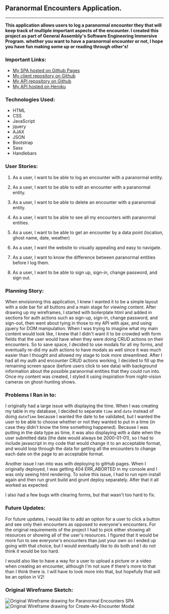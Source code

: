 ## **Paranormal Encounters Application**.
------------------------------------------------------

**This application allows users to log a paranormal encounter they that will
keep track of multiple important aspects of the encounter. I created this
project as part of General Assembly's Software Engineering Immersive Program.
whether you want to have a paranormal encounter or not, I hope you have fun
making some up or reading through other's!**

### **Important Links**:

* [My SPA hosted on Github Pages](https://reginapizza.github.io/paranormal_encounters_app/)
* [My client repository on Github](https://github.com/reginapizza/paranormal_encounters_app)
* [My API repository on Github](https://github.com/reginapizza/Paranormal_API)
* [My API hosted on Heroku](https://sheltered-lowlands-54306.herokuapp.com/)

### **Technologies Used:**
* HTML
* CSS
* JavaScript
* jquery
* AJAX
* JSON
* Bootstrap
* Sass
* Handlebars

### **User Stories:**

1. As a user, I want to be able to log an encounter with a paranormal entity.

2. As a user, I want to be able to edit an encounter with a paranormal entity.

3. As a user, I want to be able to delete an encounter with a paranormal entity.

4. As a user, I want to be able to see all my encounters with paranormal entities.

5. As a user, I want to be able to get an encounter by a data point (location, ghost name, date, weather)

7. As a user, I want the website to visually appealing and easy to navigate.

8. As a user, I want to know the difference between paranormal entities before I log them.

9. As a user, I want to be able to sign up, sign-in, change password, and sign out.

### **Planning Story:**

When envisioning this application, I knew I wanted it to be a simple layout with
a side bar for all buttons and a main stage for viewing content. After drawing up my wireframes, I started with boilerplate html and added in sections for auth actions such as sign-up, sign-in, change password, and sign-out, then went about tying in those to my API with ajax, and using jquery for DOM manipulation. When I was trying to imagine what my main content would look like, I knew that I didn't want it to be crowded with form fields that the user would have when they were doing CRUD actions on their encounters. So to save space, I decided to use modals for all my forms, and eventually re-did my auth actions to have modals as well since it was much easier than I thought and allowed my stage to look more streamlined. After I had all my auth and encounter CRUD actions working, I decided to fill up the remaining screen space (before users click to see data) with background information about the possible paranormal entities that they could run into. Once my content was created, I styled it using inspiration from night-vision cameras on ghost-hunting shows.

### **Problems I Ran in to:**

I originally had a large issue with displaying the time. When I was creating my table in my database, I decided to separate ```time``` and ```date``` instead of doing ```dateTime``` because I wanted the date to be validated, but I wanted the user to be able to choose whether or not they wanted to put in a time (in case they didn't know the time something happened). Because I was putting in the data type as time, it was also displaying with a date when the user submitted data (the date would always be 2000-01-01), so I had to include javascript in my code that would change it to an acceptable format, and would loop through the data for getting all the encounters to change each date on the page to an acceptable format.

Another issue I ran into was with deploying to gitHub pages. When I originally deployed, I was getting 404 ERR_ABORTED in my console and I was only seeing html rendering. To solve this issue, I had to run npm install again and then run grunt build and grunt deploy separately. After that it all worked as expected.

I also had a few bugs with clearing forms, but that wasn't too hard to fix.

### **Future Updates:**

For future updates, I would like to add an option for a user to click a button and see only their encounters as opposed to everyone's encounters. For the original requirements of the project I had to pick either showing all resources or showing all of the user's resources. I figured that it would be more fun to see everyone's encounters than just your own so I ended up going with that choice, but I would eventually like to do both and I do not think it would be too hard.

I would also like to have a way for a user to upload a picture or a video when creating an encounter, although I'm not sure if there's more to that than I think there is. I will have to look more into that, but hopefully that will be an option in V2!

### **Original Wireframe Sketch:**

![Original Wireframe drawing for Paranormal Encounters SPA](https://i.imgur.com/TE5KPpD.jpg)
![Original Wireframe drawing for Create-An-Encounter Modal](https://i.imgur.com/ryNPuml.jpg)
